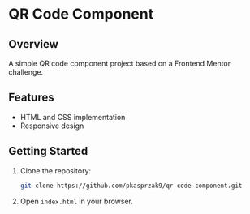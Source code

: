 # QR Code Component

## Overview

A simple QR code component project based on a Frontend Mentor challenge.

## Features

- HTML and CSS implementation
- Responsive design

## Getting Started

1. Clone the repository:
    ```bash
    git clone https://github.com/pkasprzak9/qr-code-component.git
    ```
2. Open `index.html` in your browser.
